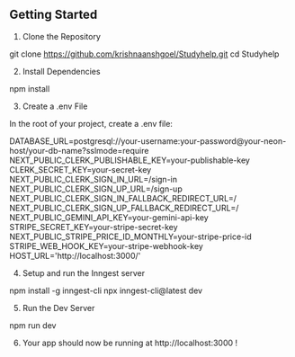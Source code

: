 ## Getting Started

1. Clone the Repository

git clone https://github.com/krishnaanshgoel/Studyhelp.git
cd Studyhelp

 2. Install Dependencies

npm install

3. Create a .env File

In the root of your project, create a .env file:

DATABASE_URL=postgresql://your-username:your-password@your-neon-host/your-db-name?sslmode=require
NEXT_PUBLIC_CLERK_PUBLISHABLE_KEY=your-publishable-key
CLERK_SECRET_KEY=your-secret-key
NEXT_PUBLIC_CLERK_SIGN_IN_URL=/sign-in
NEXT_PUBLIC_CLERK_SIGN_UP_URL=/sign-up
NEXT_PUBLIC_CLERK_SIGN_IN_FALLBACK_REDIRECT_URL=/
NEXT_PUBLIC_CLERK_SIGN_UP_FALLBACK_REDIRECT_URL=/
NEXT_PUBLIC_GEMINI_API_KEY=your-gemini-api-key
STRIPE_SECRET_KEY=your-stripe-secret-key
NEXT_PUBLIC_STRIPE_PRICE_ID_MONTHLY=your-stripe-price-id
STRIPE_WEB_HOOK_KEY=your-stripe-webhook-key
HOST_URL='http://localhost:3000/'

4. Setup and run the Inngest server

npm install -g inngest-cli
npx inngest-cli@latest dev

5. Run the Dev Server

npm run dev

6. Your app should now be running at http://localhost:3000 !